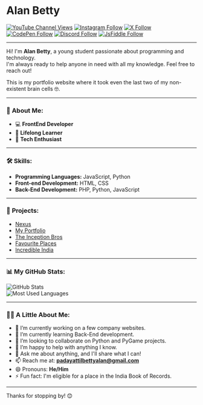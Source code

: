 # Alan Betty

[![YouTube Channel Views](https://img.shields.io/youtube/channel/views/UCXyMznWPmtsBvRmf6JSlr4w?style=social&label=YouTube)](https://youtube.com/@alanbetty) 
[![Instagram Follow](https://img.shields.io/badge/Instagram-Follow-%23000?style=social&logo=Instagram)](https://instagram.com/alan__betty) 
[![X Follow](https://img.shields.io/badge/X-Follow-%23000?style=social&logo=x)](https://x.com/AlanPBetty) 
[![CodePen Follow](https://img.shields.io/badge/CodePen-Follow-%23000?style=social&logo=codepen)](https://codepen.io/Alan-Betty) 
[![Discord Follow](https://img.shields.io/badge/Discord-Follow-%23000?style=social&logo=discord)](https://discord.com/users/1229633538362703882) 
[![JsFiddle Follow](https://img.shields.io/badge/JsFiddle-Follow-%23000?style=social&logo=JSfiddle)](https://jsfiddle.net/user/AlanBetty/fiddles/) 

---

Hi! I'm **Alan Betty**, a young student passionate about programming and technology.  
I'm always ready to help anyone in need with all my knowledge. Feel free to reach out!

This is my portfolio website where it took even the last two of my non-existent brain cells 🤓.

---

### 🚀 **About Me:**
- 💻 **FrontEnd Developer**  
- 🌱 **Lifelong Learner**  
- 🚀 **Tech Enthusiast**  

---

### 🛠️ **Skills:**
- **Programming Languages:** JavaScript, Python  
- **Front-end Development:** HTML, CSS  
- **Back-End Development:** PHP, Python, JavaScript  

---

### 📂 **Projects:**
- [Nexus](https://the-inception-bros.github.io/nexus.github.io/)
- [My Portfolio](https://alan-betty.github.io)  
- [The Inception Bros](https://alan-betty.github.io/The-Inception-Bros)  
- [Favourite Places](https://webinar-alanpadayattilbetty.github.io/webinar-Alanpadayattilbetty-Mytraveldestinationadvancedwithlogin.github.io/)  
- [Incredible India](https://webinar-alanpadayattilbetty.github.io/mindchampWebinar.github.io/)  

---

### 📊 **My GitHub Stats:**

![GitHub Stats](https://github-readme-stats.vercel.app/api?username=Alan-Betty&show_icons=true&count_private=true&theme=dark)  
![Most Used Languages](https://github-readme-stats.vercel.app/api/top-langs/?username=Alan-Betty&layout=compact&theme=dark)  

---

### 🙋‍♂️ **A Little About Me:**
- 🔭 I’m currently working on a few company websites.  
- 🌱 I’m currently learning Back-End development.  
- 👯 I’m looking to collaborate on Python and PyGame projects.  
- 🤔 I’m happy to help with anything I know.  
- 💬 Ask me about anything, and I'll share what I can!  
- 📫 Reach me at: **padayattilbettyalan@gmail.com**  
- 😄 Pronouns: **He/Him**  
- ⚡ Fun fact: I'm eligible for a place in the India Book of Records.  

---

Thanks for stopping by! 😊
